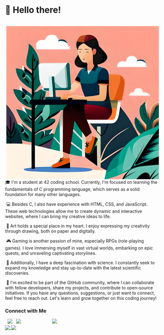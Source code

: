 # 👋 Hello there!
<br>
<img align="right" alt="GIF" src="https://raw.githubusercontent.com/Alaire1/Alaire1/main/cfb081a4-7882-40dd-8176-521924ffac53.jpeg" width="500"/>

&nbsp;🎓 I'm a student at 42 coding school. Currently, I'm focused on learning the fundamentals of C programming language, which serves as a solid foundation for many other languages.

&nbsp;💻 Besides C, I also have experience with HTML, CSS, and JavaScript. These web technologies allow me to create dynamic and interactive websites, where I can bring my creative ideas to life.

&nbsp;🎨 Art holds a special place in my heart. I enjoy expressing my creativity through drawing, both on paper and digitally.

&nbsp;🎮 Gaming is another passion of mine, especially RPGs (role-playing games). I love immersing myself in vast virtual worlds, embarking on epic quests, and unraveling captivating storylines.

&nbsp;🔬 Additionally, I have a deep fascination with science. I constantly seek to expand my knowledge and stay up-to-date with the latest scientific discoveries.

&nbsp;🌟 I'm excited to be part of the GitHub community, where I can collaborate with fellow developers, share my projects, and contribute to open-source initiatives. If you have any questions, suggestions, or just want to connect, feel free to reach out. Let's learn and grow together on this coding journey!

<h3> Connect with Me </h3>
<p align="left"> 
&nbsp; <a href="https://www.instagram.com/alaire.art/" target="_blank" rel="noopener noreferrer"><img src="https://img.icons8.com/plasticine/100/000000/instagram-new.png" width="50" /></a>  
&nbsp; <a href="mailto:anita.33672@gmail.com" target="_blank" rel="noopener noreferrer"><img src="https://img.icons8.com/plasticine/100/000000/gmail.png"  width="50" /></a>
  
<img src="https://github.com/Alaire1/Alaire1/blob/master/70804f7e25b11f29db904f2fa7b4cd9d.gif" width="350" align='right'>
<br>
<a href="https://github.com/Alaire1/Alaire1">
  <img align="center" src="https://github-readme-stats.vercel.app/api/top-langs/?username=Alaire1&show_icons=true&theme=aura_dark&hide=Objective-C&langs_count=8" />
</a>
<a href="https://github.com/Alaire1/Alaire1">
  <img align="center" src="https://github-readme-stats.vercel.app/api?username=Alaire1&show_icons=true&repo=Alaire1&theme=aura_dark&rank_icon=github" />
</a>
<br>
<br>






